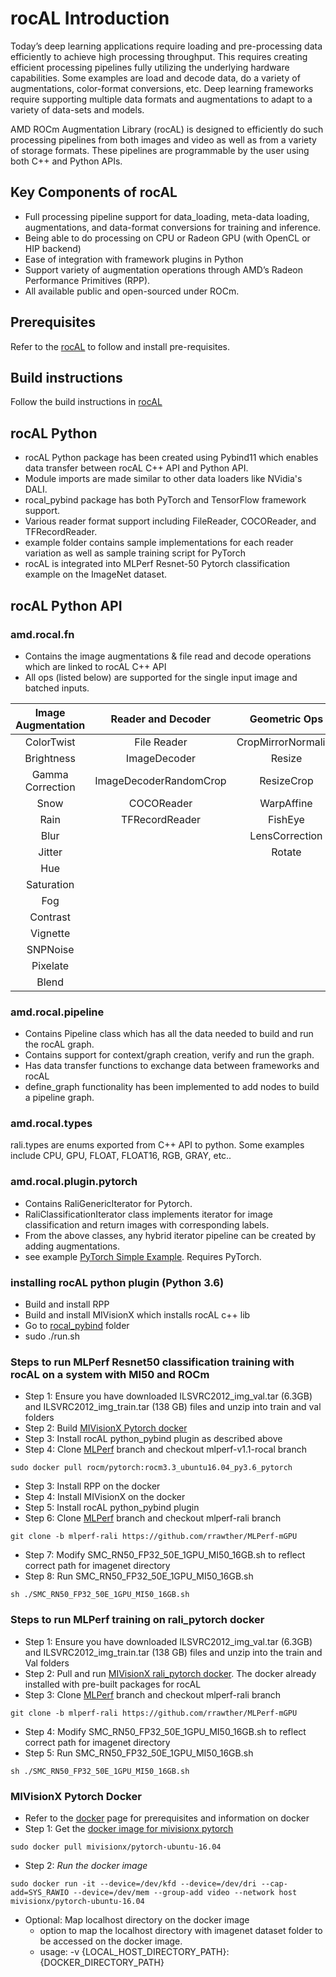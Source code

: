 # rocAL Introduction
Today’s deep learning applications require loading and pre-processing data efficiently to achieve high processing throughput.  This requires creating efficient processing pipelines fully utilizing the underlying hardware capabilities. Some examples are load and decode data, do a variety of augmentations, color-format conversions, etc.
Deep learning frameworks require supporting multiple data formats and augmentations to adapt to a variety of data-sets and models.

AMD ROCm Augmentation Library (rocAL) is designed to efficiently do such processing pipelines from both images and video as well as from a variety of storage formats.
These pipelines are programmable by the user using both C++ and Python APIs.

## Key Components of rocAL
*    Full processing pipeline support for data_loading, meta-data loading, augmentations, and data-format conversions for training and inference.
*    Being able to do processing on CPU or Radeon GPU (with OpenCL or HIP backend)
*    Ease of integration with framework plugins in Python
*    Support variety of augmentation operations through AMD’s Radeon Performance Primitives (RPP).
*    All available public and open-sourced under ROCm.

## Prerequisites
Refer to the [rocAL](../README.md) to follow and install pre-requisites.

## Build instructions
Follow the build instructions in [rocAL](../README.md)

## rocAL Python
*   rocAL Python package has been created using Pybind11 which enables data transfer between rocAL C++ API and Python API.
*   Module imports are made similar to other data loaders like NVidia's DALI.
*   rocal_pybind package has both PyTorch and TensorFlow framework support.
*   Various reader format support including FileReader, COCOReader, and TFRecordReader.
*   example folder contains sample implementations for each reader variation as well as sample training script for PyTorch
*   rocAL is integrated into MLPerf Resnet-50 Pytorch classification example on the ImageNet dataset.

## rocAL Python API

### amd.rocal.fn
*  Contains the image augmentations & file read and decode operations which are linked to rocAL C++ API
*  All ops (listed below) are supported for the single input image and batched inputs.

|Image Augmentation | Reader and Decoder  | Geometric Ops |
| :------------------: |:--------------------:| :-------------:|
| ColorTwist          | File Reader         | CropMirrorNormalize |
| Brightness          | ImageDecoder        | Resize |
| Gamma Correction    | ImageDecoderRandomCrop        |    ResizeCrop |
| Snow                | COCOReader        |    WarpAffine |
| Rain                | TFRecordReader        |    FishEye |
| Blur                |         |    LensCorrection |
| Jitter |         |    Rotate |
| Hue     |         |    |
| Saturation |         |    |
| Fog  |         |     |
| Contrast  |         |     |
| Vignette  |         |     |
| SNPNoise  |         |     |
| Pixelate  |         |     |
| Blend  |        |     |

### amd.rocal.pipeline
* Contains Pipeline class which has all the data needed to build and run the rocAL graph.
* Contains support for context/graph creation, verify and run the graph.
* Has data transfer functions to exchange data between frameworks and rocAL
* define_graph functionality has been implemented to add nodes to build a pipeline graph.

### amd.rocal.types
rali.types are enums exported from C++ API to python. Some examples include CPU, GPU, FLOAT, FLOAT16, RGB, GRAY, etc..

### amd.rocal.plugin.pytorch
*  Contains RaliGenericIterator for Pytorch.
*  RaliClassificationIterator class implements iterator for image classification and return images with corresponding labels.
*  From the above classes, any hybrid iterator pipeline can be created by adding augmentations.
*  see example [PyTorch Simple Example](./examples). Requires PyTorch.

### installing rocAL python plugin (Python 3.6)
*  Build and install RPP
*  Build and install MIVisionX which installs rocAL c++ lib
*  Go to [rocal_pybind](../rocal_pybind) folder
*  sudo ./run.sh

### Steps to run MLPerf Resnet50 classification training with rocAL on a system with MI50 and ROCm
* Step 1: Ensure you have downloaded ILSVRC2012_img_val.tar (6.3GB) and ILSVRC2012_img_train.tar (138 GB) files and unzip into train and val folders
* Step 2: Build [MIVisionX Pytorch docker](https://github.com/GPUOpen-ProfessionalCompute-Libraries/MIVisionX/tree/master/docker/pytorch)
* Step 3: Install rocAL python_pybind plugin as described above
* Step 4: Clone [MLPerf](https://github.com/rrawther/MLPerf-mGPU) branch and checkout mlperf-v1.1-rocal branch
```
sudo docker pull rocm/pytorch:rocm3.3_ubuntu16.04_py3.6_pytorch
```
* Step 3: Install RPP on the docker
* Step 4: Install MIVisionX on the docker
* Step 5: Install rocAL python_pybind plugin
* Step 6: Clone [MLPerf](https://github.com/rrawther/MLPerf-mGPU) branch and checkout mlperf-rali branch
```
git clone -b mlperf-rali https://github.com/rrawther/MLPerf-mGPU
```
* Step 7: Modify SMC_RN50_FP32_50E_1GPU_MI50_16GB.sh to reflect correct path for imagenet directory
* Step 8: Run SMC_RN50_FP32_50E_1GPU_MI50_16GB.sh
```
sh ./SMC_RN50_FP32_50E_1GPU_MI50_16GB.sh
```

### Steps to run MLPerf training on rali_pytorch docker
* Step 1: Ensure you have downloaded ILSVRC2012_img_val.tar (6.3GB) and ILSVRC2012_img_train.tar (138 GB) files and unzip into the train and Val folders
* Step 2: Pull and run  [MIVisionX rali_pytorch docker](https://github.com/GPUOpen-ProfessionalCompute-Libraries/MIVisionX#docker). The docker already installed with pre-built packages for rocAL
* Step 3: Clone [MLPerf](https://github.com/rrawther/MLPerf-mGPU) branch and checkout mlperf-rali branch
```
git clone -b mlperf-rali https://github.com/rrawther/MLPerf-mGPU
```
* Step 4: Modify SMC_RN50_FP32_50E_1GPU_MI50_16GB.sh to reflect correct path for imagenet directory
* Step 5: Run SMC_RN50_FP32_50E_1GPU_MI50_16GB.sh
```
sh ./SMC_RN50_FP32_50E_1GPU_MI50_16GB.sh
```

### MIVisionX Pytorch Docker
* Refer to the [docker](https://github.com/GPUOpen-ProfessionalCompute-Libraries/MIVisionX#docker) page for prerequisites and information on docker
* Step 1: Get the [docker image for mivisionx pytorch](https://hub.docker.com/r/mivisionx/pytorch-ubuntu-16.04)
```
sudo docker pull mivisionx/pytorch-ubuntu-16.04
```
* Step 2: *Run the docker image*
````
sudo docker run -it --device=/dev/kfd --device=/dev/dri --cap-add=SYS_RAWIO --device=/dev/mem --group-add video --network host mivisionx/pytorch-ubuntu-16.04
````
  * Optional: Map localhost directory on the docker image
    * option to map the localhost directory with imagenet dataset folder to be accessed on the docker image.
    * usage: -v {LOCAL_HOST_DIRECTORY_PATH}:{DOCKER_DIRECTORY_PATH}
